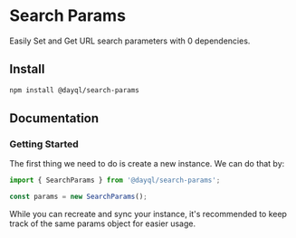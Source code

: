 # Search Params

Easily Set and Get URL search parameters with 0 dependencies.

## Install

```bash
npm install @dayql/search-params
```

## Documentation

### Getting Started

The first thing we need to do is create a new instance. We can do that by:

```javascript
import { SearchParams } from '@dayql/search-params';

const params = new SearchParams();
```

While you can recreate and sync your instance, it's recommended to keep track of the same params object for easier usage.
